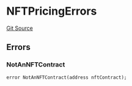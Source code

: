# NFTPricingErrors
[Git Source](https://github.com/thrackle-io/tron/blob/5c20e54658e3206ed81b54d70494bea2d0a0e5dd/src/common/IErrors.sol)


## Errors
### NotAnNFTContract

```solidity
error NotAnNFTContract(address nftContract);
```

